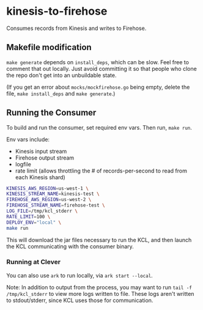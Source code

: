 # kinesis-to-firehose

Consumes records from Kinesis and writes to Firehose.

## Makefile modification
`make generate` depends on `install_deps`, which can be slow. Feel free
to comment that out locally. Just avoid committing it so that people who
clone the repo don't get into an unbuildable state.

(If you get an error about `mocks/mockfirehose.go` being empty, delete
the file, `make install_deps` and `make generate`.)

## Running the Consumer

To build and run the consumer, set required env vars. Then run, `make run`.

Env vars include:
- Kinesis input stream
- Firehose output stream
- logfile
- rate limit (allows throttling the # of records-per-second to read from each Kinesis shard)

``` bash
KINESIS_AWS_REGION=us-west-1 \
KINESIS_STREAM_NAME=kinesis-test \
FIREHOSE_AWS_REGION=us-west-2 \
FIREHOSE_STREAM_NAME=firehose-test \
LOG_FILE=/tmp/kcl_stderr \
RATE_LIMIT=100 \
DEPLOY_ENV="local" \
make run
```

This will download the jar files necessary to run the KCL, and then launch the KCL communicating with the consumer binary.

### Running at Clever

You can also use `ark` to run locally, via `ark start --local`.

Note: In addition to output from the process, you may want to run `tail -f /tmp/kcl_stderr` to view more logs written to file.
These logs aren't written to stdout/stderr, since KCL uses those for communication.
